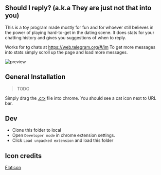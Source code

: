 ## Should I reply? (a.k.a They are just not that into you)
This is a toy program made mostly for fun and for whoever still believes in the power of playing hard-to-get in the dating scene. It does stats for your chatting history and gives you suggestions of when to reply.

Works for tg chats at https://web.telegram.org/#/im
To get more messages into stats simply scroll up the page and load more messages.

![preview](preview.jpg) 

## General Installation

> TODO

Simply drag the [.crx](https://github.com/hanax/should-i-reply/raw/master/should_i_reply.crx) file into chrome. You should see a cat icon next to URL bar.

## Dev
* Clone this folder to local
* Open `Developer mode` in chrome extension settings.
* Click `Load unpacked extension` and load this folder

## Icon credits
[Flaticon](http://www.flaticon.com)
